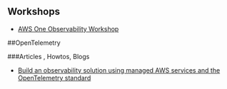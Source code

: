 

## Workshops

- [AWS One Observability Workshop](https://catalog.workshops.aws/observability/en-US)


##OpenTelemetry

###Articles , Howtos, Blogs

- [Build an observability solution using managed AWS services and the OpenTelemetry standard](https://aws.amazon.com/blogs/mt/build-an-observability-solution-using-managed-aws-services-and-the-opentelemetry-standard/)
